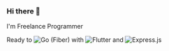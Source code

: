 ### Hi there 👋
I'm Freelance Programmer

Ready to ![Go](https://img.shields.io/badge/go-%2300ADD8.svg?style=for-the-badge&logo=go&logoColor=white) (Fiber) with ![Flutter](https://img.shields.io/badge/Flutter-%2302569B.svg?style=for-the-badge&logo=Flutter&logoColor=white) and ![Express.js](https://img.shields.io/badge/express.js-%23404d59.svg?style=for-the-badge&logo=express&logoColor=%2361DAFB)

<!--
**ajiepangestu/ajiepangestu** is a ✨ _special_ ✨ repository because its `README.md` (this file) appears on your GitHub profile.

Here are some ideas to get you started:

- 🔭 I’m currently working on ...
- 🌱 I’m currently learning ...
- 👯 I’m looking to collaborate on ...
- 🤔 I’m looking for help with ...
- 💬 Ask me about ...
- 📫 How to reach me: ...
- 😄 Pronouns: ...
- ⚡ Fun fact: ...
-->
